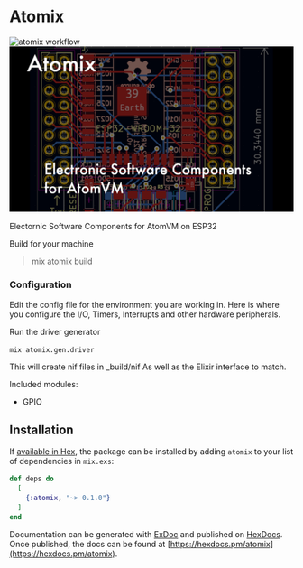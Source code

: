 # Atomix
![atomix workflow](https://github.com/taguniversalmachine/atomix/actions/workflows/elixir.yml/badge.svg)
![Atomix](atomix.png)

Electornic Software Components for AtomVM on ESP32

Build for your machine
> mix atomix build

### Configuration
Edit the config file for the environment you are working in.
Here is where you configure the I/O, Timers, Interrupts and other hardware peripherals.

Run the driver generator 

`mix atomix.gen.driver `

This will create nif files in _build/nif 
As well as the Elixir interface to match.

Included modules:

* GPIO

## Installation

If [available in Hex](https://hex.pm/docs/publish), the package can be installed
by adding `atomix` to your list of dependencies in `mix.exs`:

```elixir
def deps do
  [
    {:atomix, "~> 0.1.0"}
  ]
end
```

Documentation can be generated with [ExDoc](https://github.com/elixir-lang/ex_doc)
and published on [HexDocs](https://hexdocs.pm). Once published, the docs can
be found at [https://hexdocs.pm/atomix](https://hexdocs.pm/atomix).

